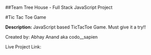 ##Team Tree House - Full Stack JavaScript Project

#Tic Tac Toe Game

**Description:** JavaScript based TicTacToe Game. Must give it a try!!

Created by: Abhay Anand aka codo__sapien

Live Project Link: 